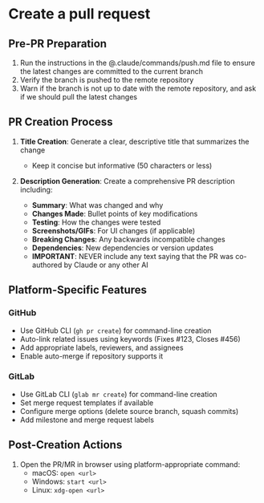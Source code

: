 # Create a pull request

## Pre-PR Preparation
1. Run the instructions in the @.claude/commands/push.md file to ensure the latest changes are committed to the current branch
2. Verify the branch is pushed to the remote repository
3. Warn if the branch is not up to date with the remote repository, and ask if we should pull the latest changes

## PR Creation Process
1. **Title Creation**: Generate a clear, descriptive title that summarizes the change
   - Keep it concise but informative (50 characters or less)

2. **Description Generation**: Create a comprehensive PR description including:
   - **Summary**: What was changed and why
   - **Changes Made**: Bullet points of key modifications
   - **Testing**: How the changes were tested
   - **Screenshots/GIFs**: For UI changes (if applicable)
   - **Breaking Changes**: Any backwards incompatible changes
   - **Dependencies**: New dependencies or version updates
   - **IMPORTANT**: NEVER include any text saying that the PR was co-authored by Claude or any other AI

## Platform-Specific Features
### GitHub
- Use GitHub CLI (`gh pr create`) for command-line creation
- Auto-link related issues using keywords (Fixes #123, Closes #456)
- Add appropriate labels, reviewers, and assignees
- Enable auto-merge if repository supports it

### GitLab
- Use GitLab CLI (`glab mr create`) for command-line creation
- Set merge request templates if available
- Configure merge options (delete source branch, squash commits)
- Add milestone and merge request labels

## Post-Creation Actions
1. Open the PR/MR in browser using platform-appropriate command:
   - macOS: `open <url>`
   - Windows: `start <url>`
   - Linux: `xdg-open <url>`
